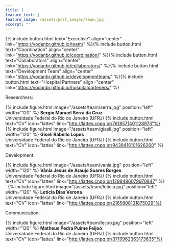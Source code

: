 ```yaml
---
title: |  
feature_text: |
feature_image: /assets/post_images/team.jpg
excerpt: ""
---
```


{% include button.html text="Executive" align="center" link="https://vodanbr.github.io/team/" %}{% include button.html text="Coordination" align="center" link="https://vodanbr.github.io/coordination/" %}{% include button.html text="Collaborators" align="center" link="https://vodanbr.github.io/collaborators/" %}{% include button.html text="Development Team" align="center" link="https://vodanbr.github.io/developmentteam/" %}{% include button.html text="Hospital Partners" align="center" link="https://vodanbr.github.io/hospitalparteners/" %}

Researchers:

{% include figure.html image="/assets/team/serra.jpg" position="left" width="120" %}
**Sergio Manuel Serra da Cruz**\
Universidade Federal do Rio de Janeiro (UFRJ)
{% include button.html text="CV" icon="lattes" link="http://lattes.cnpq.br/7618571401128973"%}
&nbsp;
{% include figure.html image="/assets/team/giseli.jpg" position="left" width="120" %}
**Giseli Rabello Lopes**\
Universidade Federal do Rio de Janeiro (UFRJ)
{% include button.html text="CV" icon="lattes" link="http://lattes.cnpq.br/9439416101626260" %}

Development:

{% include figure.html image="/assets/team/vania.jpg" position="left" width="120" %}
**Vânia Jesus de Araujo Soares Borges**\
Universidade Federal do Rio de Janeiro (UFRJ)
{% include button.html text="CV" icon="lattes" link="http://lattes.cnpq.br/1299486079970847" %}
&nbsp;
{% include figure.html image="/assets/team/leticia.jpg" position="left" width="120" %}
**Letícia Dias Verona**\
Universidade Federal do Rio de Janeiro (UFRJ)
{% include button.html text="CV" icon="lattes" link="http://lattes.cnpq.br/2165808131875029"%}

Communication:

{% include figure.html image="/assets/team/feijoo.jpg" position="left" width="120" %}
**Matheus Pedra Puime Feijoó**\
Universidade Federal do Rio de Janeiro (UFRJ)
{% include button.html text="CV" icon="lattes" link="http://lattes.cnpq.br/3719962363173635"%}